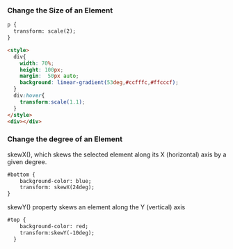 ### Change the Size of an Element
```html
p {
  transform: scale(2);
}
```
```html
<style>
  div{
    width: 70%;
    height: 100px;
    margin:  50px auto;
    background: linear-gradient(53deg,#ccfffc,#ffcccf);
  }
  div:hover{
    transform:scale(1.1);
  }
</style>
<div></div>
```
### Change the degree of an Element
skewX(), which skews the selected element along its X (horizontal) axis by a given degree.
```html
#bottom {
    background-color: blue;
    transform: skewX(24deg);
}
```
skewY() property skews an element along the Y (vertical) axis
```html
#top {
    background-color: red;
    transform:skewY(-10deg);
  }
```
